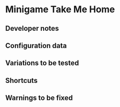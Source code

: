 # Minigame Take Me Home

## Developer notes

## Configuration data

## Variations to be tested

## Shortcuts

## Warnings to be fixed
